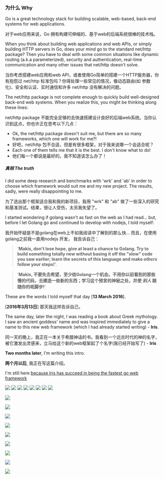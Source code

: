 ### 为什么 Why

Go is a great technology stack for building scalable, web-based, back-end systems for web applications.

对于web应用来说，Go 拥有构建可伸缩的、基于web的后端系统很棒的技术栈。

When you think about building web applications and web APIs, or simply building HTTP servers in Go, does your mind go to the standard net/http package?
Then you have to deal with some common situations like dynamic routing (a.k.a parameterized), security and authentication, real-time communication and many other issues that net/http doesn't solve. 

当你考虑搭建web应用和web API，或者使用Go简单的搭建一个HTTP服务器，你有抱怨过 net/http 标准包吗？你得处理一些常见的情况，像动态路由(如 参数化)、安全和认证、实时通信和许多 net/http 没有解决的问题。

The net/http package is not complete enough to quickly build well-designed back-end web systems. When you realize this, you might be thinking along these lines:

net/http package 不能完全足够的去快速搭建设计良好的后端web系统。当你认识到这点，你也许正在思考以下几点：

- Ok, the net/http package doesn't suit me, but there are so many frameworks, which one will work for me?!
- 好吧，net/http 包不合适，但是有很多框架，对于我来说哪一个会适合呢？
- Each one of them tells me that it is the best. I don't know what to do!
- 他们每一个都说是最好的。我不知道该怎么办了！

##### 真相 The truth

I did some deep research and benchmarks with 'wrk' and 'ab' in order to choose which framework would suit me and my new project. The results, sadly, were really disappointing to me.

为了选出那个框架适合我和我的新项目，我用 "wrk" 和 "ab" 做了一些深入的研究和基准测试。结果，很让人受伤，太另我失望了。

I started wondering if golang wasn't as fast on the web as I had read... but, before I let Golang go and continued to develop with nodejs, I told myself:

我开始怀疑是不是golang在web上不如我阅读中了解到的那么快... 而且，在使用golang之前我一直用nodejs 开发， 我告诉自己：

> '**Makis, don't lose hope, give at least a chance to Golang. Try to build something totally new without basing it off the "slow" code you saw earlier; learn the secrets of this language and make *others* follow your steps!**'.

> '**Makis, 不要失去希望，至少给Golang一个机会。不用你以前看到的那些慢的代码，去建造一些新的东西；学习这个预言的神秘之处，并使 *别人* 跟随你的呃脚步!**'

These are the words I told myself that day [**13 March 2016**]. 

[**2016年3月13日**] 那天我这样告诉自己。

The same day, later the night, I was reading a book about Greek mythology. I saw an ancient goddess' name and was inspired immediately to give a name to this new web framework (which I had already started writing) - **Iris**.

同一天的晚上，我正在一本关于希腊神话的书。我看到一个远古时代的神的名字，被它激发出灵感来，立马给这个新的web框架起了个名字(我已经开始写了) - **Iris**

**Two months later**, I'm writing this intro. 

**两个月以后**, 我正在写这篇介绍。

 I'm still here [because Iris has succeed in being the fastest go web framework](https://github.com/kataras/iris#benchmarks)

![](comment1.png)
![](comment2.png)
![](comment3.png)
![](comment4.png)
![](comment5.png)
![](comment6.png)
![](comment7.png)
![](comment8.png)

![](comment10.png)

![](comment12.png)

![](comment13.png)

![](comment14.png)

![](comment17.png)


![](comment21.png)

![](comment22.png)

![](comment24.png)

![](comment23.png)